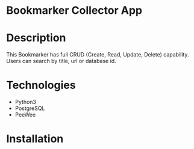 # Bookmarker Collector App

# Description
This Bookmarker has full CRUD (Create, Read, Update, Delete) capability. Users can search by title, url or database id.

# Technologies

- Python3
- PostgreSQL
- PeeWee

# Installation
